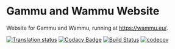 Gammu and Wammu Website
=======================

Website for Gammu and Wammu, running at <https://wammu.eu/>.

[![Translation status](https://hosted.weblate.org/widgets/gammu/-/svg-badge.svg)](https://hosted.weblate.org/engage/gammu/?utm_source=widget)
[![Codacy Badge](https://api.codacy.com/project/badge/grade/c64ea0f982f747a9bb1e7b3b21e39f3c)](https://www.codacy.com/app/nijel/gammu-website)
[![Build Status](https://travis-ci.org/gammu/website.svg?branch=master)](https://travis-ci.org/gammu/website)
[![codecov](https://codecov.io/gh/gammu/website/branch/master/graph/badge.svg)](https://codecov.io/gh/gammu/website)
